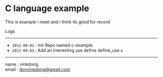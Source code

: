 # C language example

This is example i meet and i think its good for record

Logs

--- 

- `2012-09-02` : Init Repo named c-example
- `2012-09-03` : Add an interesting use define define_use.c



----------
name  : vinkdong  
email : donvinkdong@gmail.com
